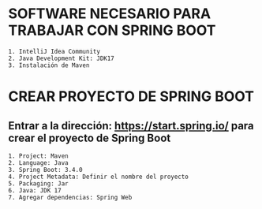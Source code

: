 # SOFTWARE NECESARIO PARA TRABAJAR CON SPRING BOOT
	1. IntelliJ Idea Community
	2. Java Development Kit: JDK17
	3. Instalación de Maven

# CREAR PROYECTO DE SPRING BOOT
## Entrar a la dirección: https://start.spring.io/ para crear el proyecto de Spring Boot
	1. Project: Maven
	2. Language: Java
	3. Spring Boot: 3.4.0
	4. Project Metadata: Definir el nombre del proyecto
	5. Packaging: Jar
	6. Java: JDK 17
	7. Agregar dependencias: Spring Web
